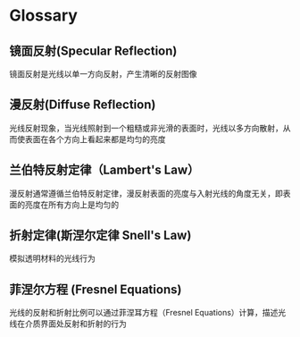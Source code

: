 # Glossary

## 镜面反射(Specular Reflection)

镜面反射是光线以单一方向反射，产生清晰的反射图像

## 漫反射(Diffuse Reflection)

光线反射现象，当光线照射到一个粗糙或非光滑的表面时，光线以多方向散射，从而使表面在各个方向上看起来都是均匀的亮度

## 兰伯特反射定律（Lambert's Law）

漫反射通常遵循兰伯特反射定律，漫反射表面的亮度与入射光线的角度无关，即表面的亮度在所有方向上是均匀的

## 折射定律(斯涅尔定律 Snell's Law)

模拟透明材料的光线行为

## 菲涅尔方程 (Fresnel Equations)

光线的反射和折射比例可以通过菲涅耳方程（Fresnel Equations）计算，描述光线在介质界面处反射和折射的行为
